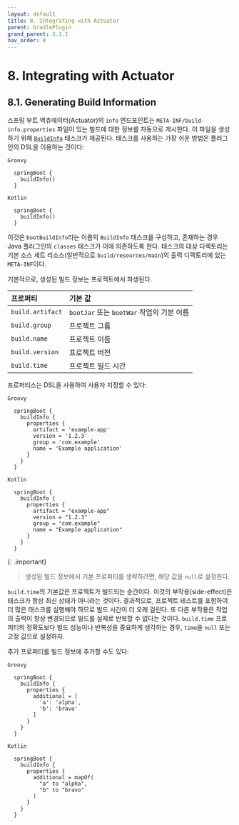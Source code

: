 ```yaml
---
layout: default
title: 8. Integrating with Actuator
parent: GradlePlugin
grand_parent: 3.1.1
nav_order: 8
---
```



# 8. Integrating with Actuator


## 8.1. Generating Build Information
스프링 부트 액츄에이터(Actuator)의 `info` 엔드포인트는 `META-INF/build-info.properties` 파일이 있는 빌드에 대한 정보를 자동으로 게시한다. 이 파일을 생성하기 위해 [`BuildInfo`](https://docs.spring.io/spring-boot/docs/2.7.12/gradle-plugin/api/org/springframework/boot/gradle/tasks/buildinfo/BuildInfo.html) 태스크가 제공된다. 태스크를 사용하는 가장 쉬운 방법은 플러그인의 DSL을 이용하는 것이다:

`Groovy`
```
  springBoot {
    buildInfo()
  }
```
`Kotlin`
```
  springBoot {
    buildInfo()
  }
```

이것은 `bootBuildInfo`라는 이름의 `BuildInfo` 태스크를 구성하고, 존재하는 경우 Java 플러그인의 `classes` 태스크가 이에 의존하도록 한다. 태스크의 대상 디렉토리는 기본 소스 세트 리소스(일반적으로 `build/resources/main`)의 출력 디렉토리에 있는 `META-INF`이다. 

기본적으로, 생성된 빌드 정보는 프로젝트에서 파생된다.

|프로퍼티|기본 값|
|:--|:--|
|`build.artifact`|`bootJar` 또는 `bootWar` 작업의 기본 이름|
|`build.group`|프로젝트 그룹|
|`build.name`|프로젝트 이름|
|`build.version`|프로젝트 버전|
|`build.time`|프로젝트 빌드 시간|


프로퍼티스는 DSL을 사용하여 사용자 지정할 수 있다:

`Groovy`
```
  springBoot {
    buildInfo {
      properties {
        artifact = 'example-app'
        version = '1.2.3'
        group = 'com.example'
        name = 'Example application'
      } 
    }
  }
```
`Kotlin`
```
  springBoot {
    buildInfo {
      properties {
        artifact = "example-app"
        version = "1.2.3"
        group = "com.example"
        name = "Example application"
      } 
    }
  }
```

{: .important}
>생성된 빌드 정보에서 기본 프로퍼티를 생략하려면, 해당 값을 `null`로 설정한다.

`build.time`의 기본값은 프로젝트가 빌드되는 순간이다. 이것의 부작용(side-effect)은 태스크가 항상 최신 상태가 아니라는 것이다. 결과적으로, 프로젝트 테스트를 포함하여 더 많은 태스크를 실행해야 하므로 빌드 시간이 더 오래 걸린다. 또 다른 부작용은 작업의 출력이 항상 변경되므로 빌드를 실제로 반복할 수 없다는 것이다. `build.time` 프로퍼티의 정확도보다 빌드 성능이나 반복성을 중요하게 생각하는 경우, `time`을 `null` 또는 고정 값으로 설정하자.

추가 프로퍼티를 빌드 정보에 추가할 수도 있다:

`Groovy`
```
  springBoot {
    buildInfo {
      properties {
        additional = [
          'a': 'alpha',
          'b': 'bravo'
        ]
      } 
    }
  }
```
`Kotlin`
```
  springBoot {
    buildInfo {
      properties {
        additional = mapOf(
          "a" to "alpha",
          "b" to "bravo"
        )
      }
    }
  }
```